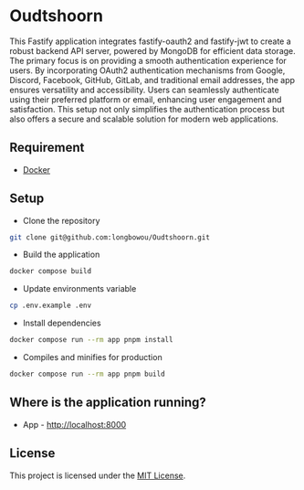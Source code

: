 # Oudtshoorn

This Fastify application integrates fastify-oauth2 and fastify-jwt to create a robust backend API server, powered by
MongoDB for efficient data storage. The primary focus is on providing a smooth authentication experience for users. By
incorporating OAuth2 authentication mechanisms from Google, Discord, Facebook, GitHub, GitLab, and traditional email
addresses, the app ensures versatility and accessibility. Users can seamlessly authenticate using their preferred
platform or email, enhancing user engagement and satisfaction. This setup not only simplifies the authentication process
but also offers a secure and scalable solution for modern web applications.

## Requirement

- [Docker](https://docs.docker.com/install)

## Setup

- Clone the repository

```bash
git clone git@github.com:longbowou/Oudtshoorn.git
```

- Build the application

```bash
docker compose build
```

- Update environments variable

```bash
cp .env.example .env
```

- Install dependencies

```bash
docker compose run --rm app pnpm install
```

- Compiles and minifies for production

```bash
docker compose run --rm app pnpm build
```

## Where is the application running?

- App - [http://localhost:8000](http://localhost:8000)

## License

This project is licensed under the [MIT License](LICENSE).
